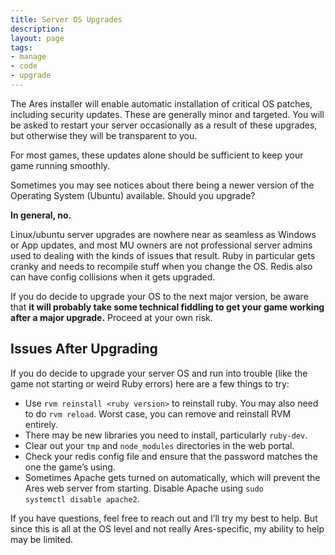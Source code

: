 ```yaml
---
title: Server OS Upgrades
description: 
layout: page
tags:
- manage
- code
- upgrade
---
```


The Ares installer will enable automatic installation of critical OS patches, including security updates. These are generally minor and targeted. You will be asked to restart your server occasionally as a result of these upgrades, but otherwise they will be transparent to you.

For most games, these updates alone should be sufficient to keep your game running smoothly.

Sometimes you may see notices about there being a newer version of the Operating System (Ubuntu) available.  Should you upgrade?

**In general, no.**

Linux/ubuntu server upgrades are nowhere near as seamless as Windows or App updates, and most MU owners are not professional server admins used to dealing with the kinds of issues that result. Ruby in particular gets cranky and needs to recompile stuff when you change the OS. Redis also can have config collisions when it gets upgraded. 

If you do decide to upgrade your OS to the next major version, be aware that **it will probably take some technical fiddling to get your game working after a major upgrade.** Proceed at your own risk.

## Issues After Upgrading

If you do decide to upgrade your server OS and run into trouble (like the game not starting or weird Ruby errors) here are a few things to try:

* Use `rvm reinstall <ruby version>` to reinstall ruby. You may also need to do `rvm reload`. Worst case, you can remove and reinstall RVM entirely.
* There may be new libraries you need to install, particularly `ruby-dev`.
* Clear out your `tmp` and `node_modules` directories in the web portal.
* Check your redis config file and ensure that the password matches the one the game’s using.
* Sometimes Apache gets turned on automatically, which will prevent the Ares web server from starting. Disable Apache using `sudo systemctl disable apache2`.

If you have questions, feel free to reach out and I’ll try my best to help. But since this is all at the OS level and not really Ares-specific, my ability to help may be limited.
